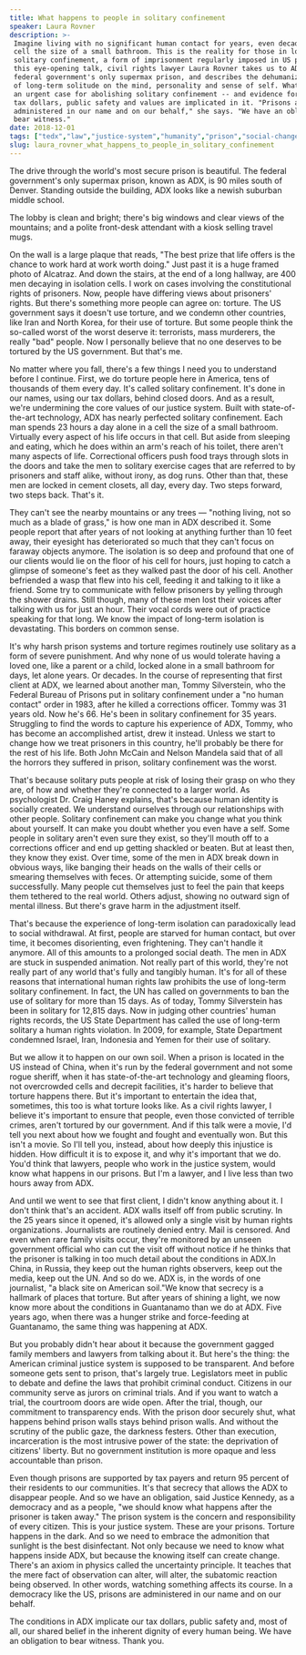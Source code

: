 ```yaml
---
title: What happens to people in solitary confinement
speaker: Laura Rovner
description: >-
 Imagine living with no significant human contact for years, even decades, in a
 cell the size of a small bathroom. This is the reality for those in long-term
 solitary confinement, a form of imprisonment regularly imposed in US prisons. In
 this eye-opening talk, civil rights lawyer Laura Rovner takes us to ADX, the US
 federal government's only supermax prison, and describes the dehumanizing effects
 of long-term solitude on the mind, personality and sense of self. What emerges is
 an urgent case for abolishing solitary confinement -- and evidence for how our
 tax dollars, public safety and values are implicated in it. "Prisons are
 administered in our name and on our behalf," she says. "We have an obligation to
 bear witness."
date: 2018-12-01
tags: ["tedx","law","justice-system","humanity","prison","social-change","criminal-justice","society"]
slug: laura_rovner_what_happens_to_people_in_solitary_confinement
---
```


The drive through the world's most secure prison is beautiful. The federal government's
only supermax prison, known as ADX, is 90 miles south of Denver. Standing outside the
building, ADX looks like a newish suburban middle school.

The lobby is clean and bright; there's big windows and clear views of the mountains; and a
polite front-desk attendant with a kiosk selling travel mugs.

On the wall is a large plaque that reads, "The best prize that life offers is the chance
to work hard at work worth doing." Just past it is a huge framed photo of Alcatraz. And
down the stairs, at the end of a long hallway, are 400 men decaying in isolation cells. I
work on cases involving the constitutional rights of prisoners. Now, people have differing
views about prisoners' rights. But there's something more people can agree on: torture.
The US government says it doesn't use torture, and we condemn other countries, like Iran
and North Korea, for their use of torture. But some people think the so-called worst of
the worst deserve it: terrorists, mass murderers, the really "bad" people. Now I
personally believe that no one deserves to be tortured by the US government. But that's
me.

No matter where you fall, there's a few things I need you to understand before I continue.
First, we do torture people here in America, tens of thousands of them every day. It's
called solitary confinement. It's done in our names, using our tax dollars, behind closed
doors. And as a result, we're undermining the core values of our justice system. Built with
state-of-the-art technology, ADX has nearly perfected solitary confinement. Each man
spends 23 hours a day alone in a cell the size of a small bathroom. Virtually every aspect
of his life occurs in that cell. But aside from sleeping and eating, which he does within
an arm's reach of his toilet, there aren't many aspects of life. Correctional officers
push food trays through slots in the doors and take the men to solitary exercise cages
that are referred to by prisoners and staff alike, without irony, as dog runs. Other than
that, these men are locked in cement closets, all day, every day. Two steps forward, two
steps back. That's it.

They can't see the nearby mountains or any trees — "nothing living, not so much as a blade
of grass," is how one man in ADX described it. Some people report that after years of not
looking at anything further than 10 feet away, their eyesight has deteriorated so much
that they can't focus on faraway objects anymore. The isolation is so deep and profound
that one of our clients would lie on the floor of his cell for hours, just hoping to catch
a glimpse of someone's feet as they walked past the door of his cell. Another befriended a
wasp that flew into his cell, feeding it and talking to it like a friend. Some try to
communicate with fellow prisoners by yelling through the shower drains. Still though, many
of these men lost their voices after talking with us for just an hour. Their vocal cords
were out of practice speaking for that long. We know the impact of long-term isolation is
devastating. This borders on common sense.

It's why harsh prison systems and torture regimes routinely use solitary as a form of
severe punishment. And why none of us would tolerate having a loved one, like a parent or
a child, locked alone in a small bathroom for days, let alone years. Or decades. In the
course of representing that first client at ADX, we learned about another man, Tommy
Silverstein, who the Federal Bureau of Prisons put in solitary confinement under a "no
human contact" order in 1983, after he killed a corrections officer. Tommy was 31 years
old. Now he's 66. He's been in solitary confinement for 35 years. Struggling to find the
words to capture his experience of ADX, Tommy, who has become an accomplished artist, drew
it instead. Unless we start to change how we treat prisoners in this country, he'll
probably be there for the rest of his life. Both John McCain and Nelson Mandela said that
of all the horrors they suffered in prison, solitary confinement was the
worst.

That's because solitary puts people at risk of losing their grasp on who they are, of how
and whether they're connected to a larger world. As psychologist Dr. Craig Haney explains,
that's because human identity is socially created. We understand ourselves through our
relationships with other people. Solitary confinement can make you change what you think
about yourself. It can make you doubt whether you even have a self. Some people in
solitary aren't even sure they exist, so they'll mouth off to a corrections officer and
end up getting shackled or beaten. But at least then, they know they exist. Over time,
some of the men in ADX break down in obvious ways, like banging their heads on the walls
of their cells or smearing themselves with feces. Or attempting suicide, some of them
successfully. Many people cut themselves just to feel the pain that keeps them tethered to
the real world. Others adjust, showing no outward sign of mental illness. But there's grave
harm in the adjustment itself.

That's because the experience of long-term isolation can paradoxically lead to social
withdrawal. At first, people are starved for human contact, but over time, it becomes
disorienting, even frightening. They can't handle it anymore. All of this amounts to a
prolonged social death. The men in ADX are stuck in suspended animation. Not really part
of this world, they're not really part of any world that's fully and tangibly human. It's
for all of these reasons that international human rights law prohibits the use of
long-term solitary confinement. In fact, the UN has called on governments to ban the use
of solitary for more than 15 days. As of today, Tommy Silverstein has been in solitary for
12,815 days. Now in judging other countries' human rights records, the US State Department
has called the use of long-term solitary a human rights violation. In 2009, for example,
State Department condemned Israel, Iran, Indonesia and Yemen for their use of
solitary.

But we allow it to happen on our own soil. When a prison is located in the US instead of
China, when it's run by the federal government and not some rogue sheriff, when it has
state-of-the-art technology and gleaming floors, not overcrowded cells and decrepit
facilities, it's harder to believe that torture happens there. But it's important to
entertain the idea that, sometimes, this too is what torture looks like. As a civil rights
lawyer, I believe it's important to ensure that people, even those convicted of terrible
crimes, aren't tortured by our government. And if this talk were a movie, I'd tell you
next about how we fought and fought and eventually won. But this isn't a movie. So I'll
tell you, instead, about how deeply this injustice is hidden. How difficult it is to
expose it, and why it's important that we do. You'd think that lawyers, people who work in
the justice system, would know what happens in our prisons. But I'm a lawyer, and I live
less than two hours away from ADX.

And until we went to see that first client, I didn't know anything about it. I don't think
that's an accident. ADX walls itself off from public scrutiny. In the 25 years since it
opened, it's allowed only a single visit by human rights organizations. Journalists are
routinely denied entry. Mail is censored. And even when rare family visits occur, they're
monitored by an unseen government official who can cut the visit off without notice if he
thinks that the prisoner is talking in too much detail about the conditions in ADX.In
China, in Russia, they keep out the human rights observers, keep out the media, keep out
the UN. And so do we. ADX is, in the words of one journalist, "a black site on American
soil."We know that secrecy is a hallmark of places that torture. But after years of
shining a light, we now know more about the conditions in Guantanamo than we do at ADX.
Five years ago, when there was a hunger strike and force-feeding at Guantanamo, the same
thing was happening at ADX.

But you probably didn't hear about it because the government gagged family members and
lawyers from talking about it. But here's the thing: the American criminal justice system
is supposed to be transparent. And before someone gets sent to prison, that's largely
true. Legislators meet in public to debate and define the laws that prohibit criminal
conduct. Citizens in our community serve as jurors on criminal trials. And if you want to
watch a trial, the courtroom doors are wide open. After the trial, though, our commitment
to transparency ends. With the prison door securely shut, what happens behind prison walls
stays behind prison walls. And without the scrutiny of the public gaze, the darkness
festers. Other than execution, incarceration is the most intrusive power of the state: the
deprivation of citizens' liberty. But no government institution is more opaque and less
accountable than prison.

Even though prisons are supported by tax payers and return 95 percent of their residents
to our communities. It's that secrecy that allows the ADX to disappear people. And so we
have an obligation, said Justice Kennedy, as a democracy and as a people, "we should know
what happens after the prisoner is taken away." The prison system is the concern and
responsibility of every citizen. This is your justice system. These are your prisons.
Torture happens in the dark. And so we need to embrace the admonition that sunlight is the
best disinfectant. Not only because we need to know what happens inside ADX, but because
the knowing itself can create change. There's an axiom in physics called the uncertainty
principle. It teaches that the mere fact of observation can alter, will alter, the
subatomic reaction being observed. In other words, watching something affects its course.
In a democracy like the US, prisons are administered in our name and on our
behalf.

The conditions in ADX implicate our tax dollars, public safety and, most of all, our
shared belief in the inherent dignity of every human being. We have an obligation to bear
witness. Thank you.

<!--
ad_duration=3.33
comment_count=26
event="TEDxMileHigh"
external_start_time=0
has_talk_citation=1
intro_duration=11.82
is_subtitle_required="False"
is_talk_featured="True"
language="en"
language_swap="False"
native_language="en"
number_of_related_talks=6
number_of_speakers=1
number_of_subtitled_videos=3
number_of_tags=8
number_of_talk_download_languages=3
number_of_talk_more_resources=0
number_of_talk_recommendations=1
number_of_talks_take_actions=0
post_ad_duration=0.83
published_timestamp="2019-11-05 20:24:18"
recording_date="2018-12-01"
speaker_description="Law professor"
speaker_is_published=1
speaker_name="Laura Rovner"
talk_more_resources=[]
talk_name="What happens to people in solitary confinement"
talk_recommendations_blurb="More resources curated by Laura Rovner"
talks_tags=["tedx","law","justice-system","humanity","prison","social-change","criminal-justice","society"]
talks_take_action=[]
url_audio="https://download.ted.com/talks/LauraRovner_2018X.mp3?apikey=acme-roadrunner"
url_photo_speaker="https://pe.tedcdn.com/images/ted/110ca9431f75a125f20e78a6e98c5404af88d651_254x191.jpg"
url_photo_talk="https://s3.amazonaws.com/talkstar-photos/uploads/fab18f9c-5cb9-457b-ac24-e0cd9ce4ef97/LauraRovner_2018X-embed.jpg"
url_webpage="https://www.ted.com/talks/laura_rovner_what_happens_to_people_in_solitary_confinement"
video_type_name="TEDx Talk"
-->